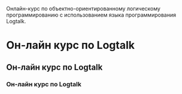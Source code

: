 
Онлайн-курс по объектно-ориентированному логическому программированию с использованием языка программирования Logtalk.

# Он-лайн курс по Logtalk
## Он-лайн курс по Logtalk
### Он-лайн курс по Logtalk

